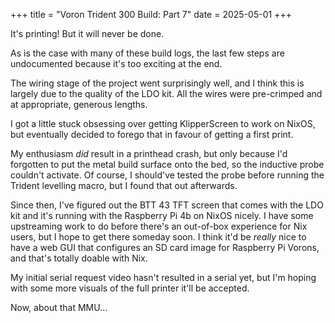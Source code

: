 +++
title = "Voron Trident 300 Build: Part 7"
date = 2025-05-01
+++

It's printing! But it will never be done.

As is the case with many of these build logs, the last few steps are
undocumented because it's too exciting at the end.

The wiring stage of the project went surprisingly well, and I think this is
largely due to the quality of the LDO kit. All the wires were pre-crimped and
at appropriate, generous lengths.

I got a little stuck obsessing over getting KlipperScreen to work on NixOS, but
eventually decided to forego that in favour of getting a first print.

My enthusiasm *did* result in a printhead crash, but only because I'd forgotten
to put the metal build surface onto the bed, so the inductive probe couldn't
activate. Of course, I should've tested the probe before running the Trident
levelling macro, but I found that out afterwards.

Since then, I've figured out the BTT 43 TFT screen that comes with the LDO kit
and it's running with the Raspberry Pi 4b on NixOS nicely. I have some
upstreaming work to do before there's an out-of-box experience for Nix users,
but I hope to get there someday soon. I think it'd be *really* nice to have a
web GUI that configures an SD card image for Raspberry Pi Vorons, and that's
totally doable with Nix.

My initial serial request video hasn't resulted in a serial yet, but I'm hoping
with some more visuals of the full printer it'll be accepted.

Now, about that MMU...
